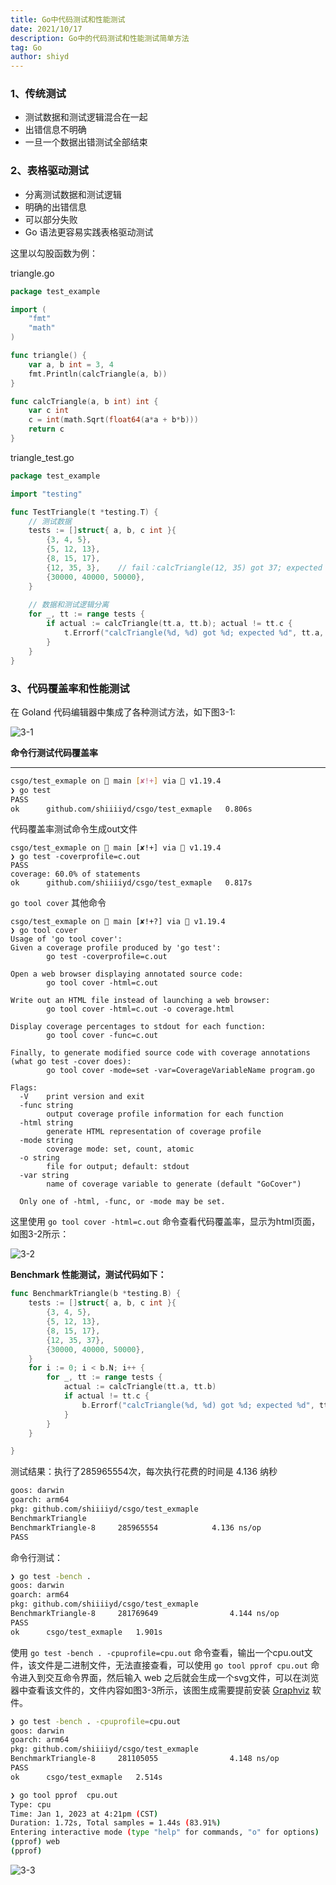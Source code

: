 ```yaml
---
title: Go中代码测试和性能测试
date: 2021/10/17
description: Go中的代码测试和性能测试简单方法
tag: Go
author: shiyd
---
```


### 1、传统测试

- 测试数据和测试逻辑混合在一起
- 出错信息不明确
- 一旦一个数据出错测试全部结束

### 2、表格驱动测试

- 分离测试数据和测试逻辑
- 明确的出错信息
- 可以部分失败
- Go 语法更容易实践表格驱动测试

这里以勾股函数为例：

triangle.go

```go
package test_example

import (
	"fmt"
	"math"
)

func triangle() {
	var a, b int = 3, 4
	fmt.Println(calcTriangle(a, b))
}

func calcTriangle(a, b int) int {
	var c int
	c = int(math.Sqrt(float64(a*a + b*b)))
	return c
}
```

triangle_test.go

```go
package test_example

import "testing"

func TestTriangle(t *testing.T) {
	// 测试数据
	tests := []struct{ a, b, c int }{
		{3, 4, 5},
		{5, 12, 13},
		{8, 15, 17},
		{12, 35, 3},    // fail：calcTriangle(12, 35) got 37; expected 3
		{30000, 40000, 50000},
	}
	
	// 数据和测试逻辑分离
	for _, tt := range tests {
		if actual := calcTriangle(tt.a, tt.b); actual != tt.c {
			t.Errorf("calcTriangle(%d, %d) got %d; expected %d", tt.a, tt.b, actual, tt.c)
		}
	}
}
```

### 3、代码覆盖率和性能测试

在 Goland 代码编辑器中集成了各种测试方法，如下图3-1:

![3-1](https://s3.us-west-2.amazonaws.com/secure.notion-static.com/71765b92-2e69-4275-9148-05cb03c0b189/Untitled.png?X-Amz-Algorithm=AWS4-HMAC-SHA256&X-Amz-Content-Sha256=UNSIGNED-PAYLOAD&X-Amz-Credential=AKIAT73L2G45EIPT3X45%2F20230103%2Fus-west-2%2Fs3%2Faws4_request&X-Amz-Date=20230103T050036Z&X-Amz-Expires=86400&X-Amz-Signature=8745c8741bc6b1dfe3a6473677c1e9a4c5954a94f19b3a26699b70cf6660752f&X-Amz-SignedHeaders=host&response-content-disposition=filename%3D%22Untitled.png%22&x-id=GetObject)

**命令行测试代码覆盖率**

---

```bash
csgo/test_exmaple on  main [✘!+] via 🐹 v1.19.4 
❯ go test
PASS
ok      github.com/shiiiiyd/csgo/test_exmaple   0.806s
```

代码覆盖率测试命令生成out文件

```shell
csgo/test_exmaple on  main [✘!+] via 🐹 v1.19.4 
❯ go test -coverprofile=c.out
PASS
coverage: 60.0% of statements
ok      github.com/shiiiiyd/csgo/test_exmaple   0.817s
```

` go tool cover ` 其他命令

```shell
csgo/test_exmaple on  main [✘!+?] via 🐹 v1.19.4 
❯ go tool cover
Usage of 'go tool cover':
Given a coverage profile produced by 'go test':
        go test -coverprofile=c.out

Open a web browser displaying annotated source code:
        go tool cover -html=c.out

Write out an HTML file instead of launching a web browser:
        go tool cover -html=c.out -o coverage.html

Display coverage percentages to stdout for each function:
        go tool cover -func=c.out

Finally, to generate modified source code with coverage annotations
(what go test -cover does):
        go tool cover -mode=set -var=CoverageVariableName program.go

Flags:
  -V    print version and exit
  -func string
        output coverage profile information for each function
  -html string
        generate HTML representation of coverage profile
  -mode string
        coverage mode: set, count, atomic
  -o string
        file for output; default: stdout
  -var string
        name of coverage variable to generate (default "GoCover")

  Only one of -html, -func, or -mode may be set.
```

这里使用 ` go tool cover -html=c.out ` 命令查看代码覆盖率，显示为html页面，如图3-2所示：

![3-2](https://s3.us-west-2.amazonaws.com/secure.notion-static.com/c414e4aa-ff1d-4b72-9f04-1b9d57f4a869/Untitled.png?X-Amz-Algorithm=AWS4-HMAC-SHA256&X-Amz-Content-Sha256=UNSIGNED-PAYLOAD&X-Amz-Credential=AKIAT73L2G45EIPT3X45%2F20230103%2Fus-west-2%2Fs3%2Faws4_request&X-Amz-Date=20230103T050442Z&X-Amz-Expires=86400&X-Amz-Signature=992119f9e402f00e9bd1378fe3bb8c5b8a411772ccca10921f9df4b5a3ea1597&X-Amz-SignedHeaders=host&response-content-disposition=filename%3D%22Untitled.png%22&x-id=GetObject)

**Benchmark 性能测试，测试代码如下：**

```go
func BenchmarkTriangle(b *testing.B) {
	tests := []struct{ a, b, c int }{
		{3, 4, 5},
		{5, 12, 13},
		{8, 15, 17},
		{12, 35, 37},
		{30000, 40000, 50000},
	}
	for i := 0; i < b.N; i++ {
		for _, tt := range tests {
			actual := calcTriangle(tt.a, tt.b)
			if actual != tt.c {
				b.Errorf("calcTriangle(%d, %d) got %d; expected %d", tt.a, tt.b, actual, tt.c)
			}
		}
	}

}
```

测试结果：执行了285965554次，每次执行花费的时间是 4.136 纳秒

```bash
goos: darwin
goarch: arm64
pkg: github.com/shiiiiyd/csgo/test_exmaple
BenchmarkTriangle
BenchmarkTriangle-8   	285965554	         4.136 ns/op
PASS
```

命令行测试：

```bash
❯ go test -bench . 
goos: darwin
goarch: arm64
pkg: github.com/shiiiiyd/csgo/test_exmaple
BenchmarkTriangle-8     281769649                4.144 ns/op
PASS
ok      csgo/test_exmaple   1.901s
```

使用 ` go test -bench . -cpuprofile=cpu.out ` 命令查看，输出一个cpu.out文件，该文件是二进制文件，无法直接查看，可以使用 ` go tool pprof cpu.out ` 命令进入到交互命令界面，然后输入 web 之后就会生成一个svg文件，可以在浏览器中查看该文件的，文件内容如图3-3所示，该图生成需要提前安装 [Graphviz](http://graphviz.org) 软件。

```bash
❯ go test -bench . -cpuprofile=cpu.out
goos: darwin
goarch: arm64
pkg: github.com/shiiiiyd/csgo/test_exmaple
BenchmarkTriangle-8     281105055                4.148 ns/op
PASS
ok      csgo/test_exmaple   2.514s

❯ go tool pprof  cpu.out
Type: cpu
Time: Jan 1, 2023 at 4:21pm (CST)
Duration: 1.72s, Total samples = 1.44s (83.91%)
Entering interactive mode (type "help" for commands, "o" for options)
(pprof) web
(pprof)
```

![3-3](https://s3.us-west-2.amazonaws.com/secure.notion-static.com/ff644e62-5f03-4040-b5a4-12ef1bb5975f/Untitled.png?X-Amz-Algorithm=AWS4-HMAC-SHA256&X-Amz-Content-Sha256=UNSIGNED-PAYLOAD&X-Amz-Credential=AKIAT73L2G45EIPT3X45%2F20230103%2Fus-west-2%2Fs3%2Faws4_request&X-Amz-Date=20230103T050511Z&X-Amz-Expires=86400&X-Amz-Signature=18602de526dd43db10db8e219e56750bd6ea4d2fe0a11bb1fc51240dc31b526b&X-Amz-SignedHeaders=host&response-content-disposition=filename%3D%22Untitled.png%22&x-id=GetObject)
